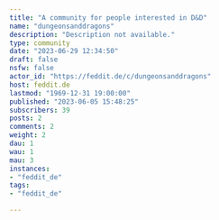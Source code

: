 ```yaml
---
title: "A community for people interested in D&D" 
name: "dungeonsanddragons"
description: "Description not available."
type: community
date: "2023-06-29 12:34:50"
draft: false
nsfw: false
actor_id: "https://feddit.de/c/dungeonsanddragons"
host: feddit.de
lastmod: "1969-12-31 19:00:00"
published: "2023-06-05 15:48:25"
subscribers: 39
posts: 2
comments: 2
weight: 2
dau: 1
wau: 1
mau: 3
instances:
- "feddit_de"
tags: 
- "feddit_de"

---
```

